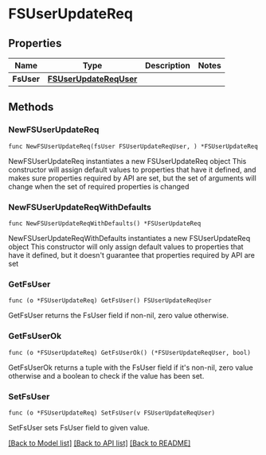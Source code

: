 # FSUserUpdateReq

## Properties

Name | Type | Description | Notes
------------ | ------------- | ------------- | -------------
**FsUser** | [**FSUserUpdateReqUser**](FSUserUpdateReqUser.md) |  | 

## Methods

### NewFSUserUpdateReq

`func NewFSUserUpdateReq(fsUser FSUserUpdateReqUser, ) *FSUserUpdateReq`

NewFSUserUpdateReq instantiates a new FSUserUpdateReq object
This constructor will assign default values to properties that have it defined,
and makes sure properties required by API are set, but the set of arguments
will change when the set of required properties is changed

### NewFSUserUpdateReqWithDefaults

`func NewFSUserUpdateReqWithDefaults() *FSUserUpdateReq`

NewFSUserUpdateReqWithDefaults instantiates a new FSUserUpdateReq object
This constructor will only assign default values to properties that have it defined,
but it doesn't guarantee that properties required by API are set

### GetFsUser

`func (o *FSUserUpdateReq) GetFsUser() FSUserUpdateReqUser`

GetFsUser returns the FsUser field if non-nil, zero value otherwise.

### GetFsUserOk

`func (o *FSUserUpdateReq) GetFsUserOk() (*FSUserUpdateReqUser, bool)`

GetFsUserOk returns a tuple with the FsUser field if it's non-nil, zero value otherwise
and a boolean to check if the value has been set.

### SetFsUser

`func (o *FSUserUpdateReq) SetFsUser(v FSUserUpdateReqUser)`

SetFsUser sets FsUser field to given value.



[[Back to Model list]](../README.md#documentation-for-models) [[Back to API list]](../README.md#documentation-for-api-endpoints) [[Back to README]](../README.md)


